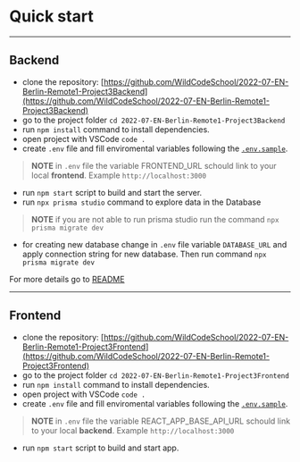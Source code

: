# Quick start

---
## Backend

* clone the repository: [https://github.com/WildCodeSchool/2022-07-EN-Berlin-Remote1-Project3Backend](https://github.com/WildCodeSchool/2022-07-EN-Berlin-Remote1-Project3Backend)
* go to the project folder `cd 2022-07-EN-Berlin-Remote1-Project3Backend`
* run `npm install` command to install dependencies.
* open project with VSCode `code .`
* create `.env` file and fill enviromental variables following the [`.env.sample`](https://github.com/WildCodeSchool/2022-07-EN-Berlin-Remote1-Project3Backend/blob/main/.env.sample).

>
> **NOTE** in `.env` file the variable FRONTEND_URL schould link to your local **frontend**. Example `http://localhost:3000`
>

* run `npm start` script to build and start the server.
* run `npx prisma studio` command to explore data in the Database
>
> **NOTE** if you are not able to run prisma studio run the command `npx prisma migrate dev`
>

* for creating new database change in `.env` file variable `DATABASE_URL` and apply connection string for new database. Then run command `npx prisma migrate dev`


For more details go to [README](https://github.com/WildCodeSchool/2022-07-EN-Berlin-Remote1-Project3Backend/blob/main/README.md)


---
## Frontend

* clone the repository: [https://github.com/WildCodeSchool/2022-07-EN-Berlin-Remote1-Project3Frontend](https://github.com/WildCodeSchool/2022-07-EN-Berlin-Remote1-Project3Frontend)
* go to the project folder `cd 2022-07-EN-Berlin-Remote1-Project3Frontend`
* run `npm install` command to install dependencies.
* open project with VSCode `code .`
* create `.env` file and fill enviromental variables following the [`.env.sample`](https://github.com/WildCodeSchool/2022-07-EN-Berlin-Remote1-Project3Frontend/blob/master/.env.sample).

>
> **NOTE** in `.env` file the variable REACT_APP_BASE_API_URL schould link to your local **backend**. Example `http://localhost:3000`
>

* run `npm start` script to build and start app.
